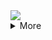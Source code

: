 <a href="https://maanex.me/">
  <img src="https://github-readme-stats.vercel.app/api?username=Maanex&show_icons=true" />
</a>
<br>
<details>
  <summary>More</summary>
  <a href="https://maanex.me/">
    <img align="left" src="https://github-readme-stats.vercel.app/api/top-langs/?username=Maanex&layout=compact" />
  </a>
</details>
